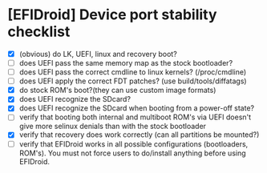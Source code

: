 # [EFIDroid] Device port stability checklist
- [x] \(obvious\) do LK, UEFI, linux and recovery boot?
- [ ] does UEFI pass the same memory map as the stock bootloader?
- [ ] does UEFI pass the correct cmdline to linux kernels? (/proc/cmdline)
- [ ] does UEFI apply the correct FDT patches? (use build/tools/diffatags)
- [x] do stock ROM's boot?(they can use custom image formats)
- [x] does UEFI recognize the SDcard?
- [x] does UEFI recognize the SDcard when booting from a power-off state?
- [ ] verify that booting both internal and multiboot ROM's via UEFI doesn't give more selinux denials than with the stock bootloader
- [x] verify that recovery does work correctly (can all partitions be mounted?)
- [ ] verify that EFIDroid works in all possible configurations (bootloaders, ROM's). You must not force users to do/install anything before using EFIDroid.
